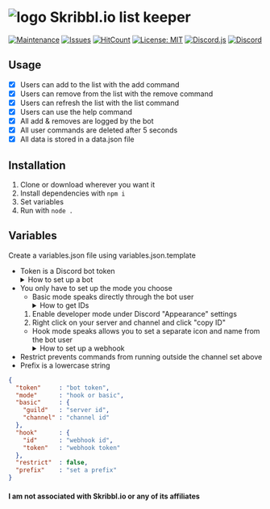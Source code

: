 # ![logo](https://skribbl.io/res/favicon.png) Skribbl.io list keeper
[![Maintenance](https://img.shields.io/badge/Maintained%3F-yes-green.svg?style=flat-square)](https://github.com/Gianni-Ingurgio/Skribbl.io-Keeper/graphs/commit-activity) [![Issues](https://img.shields.io/github/issues/Gianni-Ingurgio/Skribbl.io-Keeper?style=flat-square)](https://github.com/Gianni-Ingurgio/Skribbl.io-Keeper/issues) [![HitCount](http://hits.dwyl.com/Gianni-Ingurgio/Skribbl.io-Keeper.svg)](http://hits.dwyl.com/Gianni-Ingurgio/Skribbl.io-Keeper) [![License: MIT](https://img.shields.io/badge/License-MIT-A31F34.svg?style=flat-square)](./LICENSE.md) [![Discord.js](https://img.shields.io/badge/-Discord.js-7289da?logo=discord&logoColor=white&style=flat-square)](https://discord.js.org/) [![Discord](https://discordapp.com/api/guilds/686681540062740490/widget.png)](https://discord.gg/mHZ3Txf)

## Usage
- [x] Users can add to the list with the add command
- [x] Users can remove from the list with the remove command
- [x] Users can refresh the list with the list command
- [x] Users can use the help command
- [x] All add & removes are logged by the bot
- [x] All user commands are deleted after 5 seconds
- [x] All data is stored in a data.json file

## Installation
1. Clone or download wherever you want it
2. Install dependencies with `npm i`
3. Set variables
4. Run with `node .`

## Variables
Create a variables.json file using variables.json.template
- Token is a Discord bot token <details> <summary>How to set up a bot</summary>
  1. Go to the [Discord developer portal](https://discord.com/developers/applications)
  1. Create a new application with the ![New Application](https://img.shields.io/badge/-New%20Application-7289da) button in the top right
  1. Give it a name
  1. Click on your new application and go to the Bot tab
  1. Copy the token shown under the username
  1. Feel free to set whatever picture and username you want
- You only have to set up the mode you choose
  -  Basic mode speaks directly through the bot user <Details> <summary>How to get IDs</summary>
    1. Enable developer mode under Discord "Appearance" settings
    1. Right click on your server and channel and click "copy ID"
  - Hook mode speaks allows you to set a separate icon and name from the bot user <Details> <summary>How to set up a webhook</summary>
    1. Right click channel, click "Edit channel," then "Integrations," then "Webhooks"
    1. Create a new webhook with the ![New Webhook](https://img.shields.io/badge/-New%20Webhook-7289da) button in the top
    1. Set the name and avatar you want the bot to talk through (The skribbl logo is at the top of this file)
    1. Copy the webhook URL
    1. discordapp.com/api/webhooks/<u>\*\*\*Webhook ID\*\*\*</u>/<u>\*\*\*\*\*\*\*\*\*\*Webhook Token\*\*\*\*\*\*\*\*\*\*</u>
    1. Paste the ID and token into their respective variables
- Restrict prevents commands from running outside the channel set above
- Prefix is a lowercase string

```json
{
  "token"     : "bot token",
  "mode"      : "hook or basic",
  "basic"     : {
    "guild"   : "server id",
    "channel" : "channel id"
  },
  "hook"      : {
    "id"      : "webhook id",
    "token"   : "webhook token"
  },
  "restrict"  : false,
  "prefix"    : "set a prefix"
}
```
#### I am not associated with Skribbl.io or any of its affiliates
